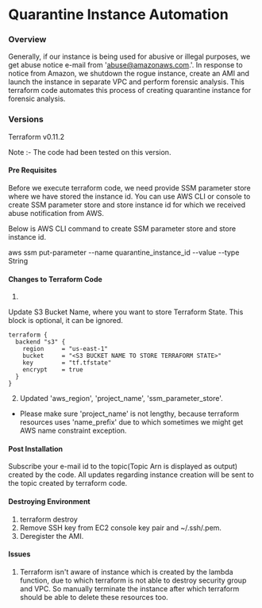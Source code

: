# Quarantine Instance Automation

### Overview ###

Generally, if our instance is being used for abusive or illegal purposes, we get abuse notice e-mail from 'abuse@amazonaws.com.'. In response to notice from Amazon, we shutdown the rogue instance, create an AMI and launch the instance in separate VPC and perform forensic analysis. This terraform code automates this process of creating quarantine instance for forensic analysis.

### Versions ###

Terraform v0.11.2

Note :- The code had been tested on this version.

#### Pre Requisites ####

Before we execute terraform code, we need provide SSM parameter store where we have stored the instance id.
You can use AWS CLI or console to create SSM parameter store and store instance id for which we received
abuse notification from AWS.

Below is AWS CLI command to create SSM parameter store and store instance id.

aws ssm put-parameter --name quarantine_instance_id --value <Instnace Id> --type String

#### Changes to Terraform Code ####

1)
Update S3 Bucket Name, where you want to store Terraform State. This block is optional, it can be ignored.

```
terraform {
  backend "s3" {
    region     = "us-east-1"
    bucket     = "<S3 BUCKET NAME TO STORE TERRAFORM STATE>"
    key        = "tf.tfstate"
    encrypt    = true
  }
}
```

2) Updated 'aws_region', 'project_name', 'ssm_parameter_store'.

* Please make sure 'project_name' is not lengthy, because terraform resources uses 'name_prefix' due to which sometimes we might get AWS name constraint exception.

#### Post Installation ####

Subscribe your e-mail id to the topic(Topic Arn is displayed as output) created by the code. All updates regarding instance creation will be sent to the topic created by terraform code.

#### Destroying Environment ####

1) terraform destroy
2) Remove SSH key from EC2 console key pair and ~/.ssh/<ssh key>.pem.
3) Deregister the AMI.

#### Issues ####

1) Terraform isn't aware of instance which is created by the lambda function, due to which terraform is not able to destroy security group and VPC. So manually terminate the instance after which terraform should be able to delete these resources too.
